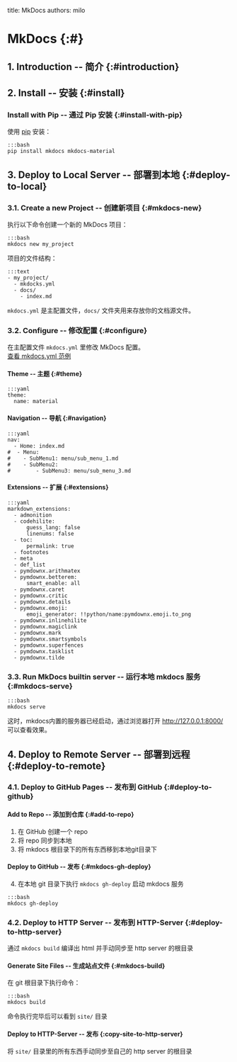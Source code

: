 title: MkDocs
authors: milo

# MkDocs {:#}

## 1. Introduction -- 简介 {:#introduction}

## 2. Install -- 安装 {:#install}

### Install with Pip -- 通过 Pip 安装 {:#install-with-pip}
使用 [pip](/python/pip/) 安装：<br/>
```
:::bash 
pip install mkdocs mkdocs-material
```


## 3. Deploy to Local Server -- 部署到本地 {:#deploy-to-local}

### 3.1. Create a new Project -- 创建新项目 {:#mkdocs-new}
执行以下命令创建一个新的 MkDocs 项目：<br/>
```
:::bash 
mkdocs new my_project
```

项目的文件结构：<br/>
```
:::text
- my_project/
  - mkdocks.yml
  - docs/
    - index.md
```

`mkdocs.yml` 是主配置文件，`docs/` 文件夹用来存放你的文档源文件。<br/>


### 3.2. Configure -- 修改配置 {:#configure}
在主配置文件 `mkdocs.yml` 里修改 MkDocs 配置。<br/>
[查看 mkdocs.yml 范例](mkdocs_yml.md)<br/>

#### Theme -- 主题 {:#theme}
```
:::yaml
theme:
  name: material
```


#### Navigation -- 导航 {:#navigation}
```
:::yaml
nav:
  - Home: index.md
#  - Menu:
#    - SubMenu1: menu/sub_menu_1.md
#    - SubMenu2:
#        - SubMenu3: menu/sub_menu_3.md
```


#### Extensions -- 扩展 {:#extensions}
```
:::yaml
markdown_extensions:
  - admonition
  - codehilite:
      guess_lang: false
      linenums: false
  - toc:
      permalink: true
  - footnotes
  - meta
  - def_list
  - pymdownx.arithmatex
  - pymdownx.betterem:
      smart_enable: all
  - pymdownx.caret
  - pymdownx.critic
  - pymdownx.details
  - pymdownx.emoji:
      emoji_generator: !!python/name:pymdownx.emoji.to_png
  - pymdownx.inlinehilite
  - pymdownx.magiclink
  - pymdownx.mark
  - pymdownx.smartsymbols
  - pymdownx.superfences
  - pymdownx.tasklist
  - pymdownx.tilde
```


### 3.3. Run MkDocs builtin server -- 运行本地 mkdocs 服务 {:#mkdocs-serve}
```
:::bash
mkdocs serve
```

这时，mkdocs内置的服务器已经启动，通过浏览器打开 http://127.0.0.1:8000/ 可以查看效果。<br/>


## 4. Deploy to Remote Server -- 部署到远程 {:#deploy-to-remote}

### 4.1. Deploy to GitHub Pages -- 发布到 GitHub {:#deploy-to-github}

#### Add to Repo -- 添加到仓库 {:#add-to-repo}
1. 在 GitHub 创建一个 repo
2. 将 repo 同步到本地
3. 将 mkdocs 根目录下的所有东西移到本地git目录下

#### Deploy to GitHub -- 发布 {:#mkdocs-gh-deploy}
4. 在本地 git 目录下执行 `mkdocs gh-deploy` 启动 mkdocs 服务
```
:::bash 
mkdocs gh-deploy
```


### 4.2. Deploy to HTTP Server -- 发布到 HTTP-Server {:#deploy-to-http-server}
通过 `mkdocs build` 编译出 html 并手动同步至 http server 的根目录<br/>

#### Generate Site Files -- 生成站点文件 {:#mkdocs-build}
在 git 根目录下执行命令：<br/>
```
:::bash
mkdocs build
```
命令执行完毕后可以看到 `site/` 目录<br/>

#### Deploy to HTTP-Server -- 发布 {:copy-site-to-http-server}
将 `site/` 目录里的所有东西手动同步至自己的 http server 的根目录<br/>
